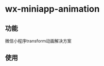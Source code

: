 wx-miniapp-animation
========================================

功能
------------
微信小程序transform动画解决方案


使用
-----------
```javascript
```
